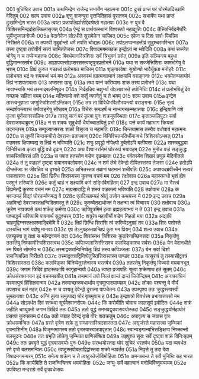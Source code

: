 001	युधिष्ठिर उवाच
001a	कथमिन्द्रेण राजेन्द्र सभार्येण महात्मना
001c	दुःखं प्राप्तं परं घोरमेतदिच्छामि वेदितुम्
002	शल्य उवाच
002a	शृणु राजन्पुरा वृत्तमितिहासं पुरातनम्
002c	सभार्येण यथा प्राप्तं दुःखमिन्द्रेण भारत
003a	त्वष्टा प्रजापतिर्ह्यासीद्देवश्रेष्ठो महातपाः
003c	स पुत्रं वै त्रिशिरसमिन्द्रद्रोहात्किलासृजत्
004a	ऐन्द्रं स प्रार्थयत्स्थानं विश्वरूपो महाद्युतिः
004c	तैस्त्रिभिर्वदनैर्घोरैः सूर्येन्दुज्वलनोपमैः
005a	वेदानेकेन सोऽधीते सुरामेकेन चापिबत्
005c	एकेन च दिशः सर्वाः पिबन्निव निरीक्षते
006a	स तपस्वी मृदुर्दान्तो धर्मे तपसि चोद्यतः
006c	तपोऽतप्यन्महत्तीव्रं सुदुश्चरमरिन्दम
007a	तस्य दृष्ट्वा तपोवीर्यं सत्त्वं चामिततेजसः
007c	विषादमगमच्छक्र इन्द्रोऽयं मा भवेदिति
008a	कथं सज्जेत भोगेषु न च तप्येन्महत्तपः
008c	विवर्धमानस्त्रिशिराः सर्वं त्रिभुवनं ग्रसेत्
009a	इति सञ्चिन्त्य बहुधा बुद्धिमान्भरतर्षभ
009c	आज्ञापयत्सोऽप्सरसस्त्वष्टृपुत्रप्रलोभने
010a	यथा स सज्जेत्त्रिशिराः कामभोगेषु वै भृशम्
010c	क्षिप्रं कुरुत गच्छध्वं प्रलोभयत माचिरम्
011a	शृङ्गारवेषाः सुश्रोण्यो भावैर्युक्ता मनोहरैः
011c	प्रलोभयत भद्रं वः शमयध्वं भयं मम
012a	अस्वस्थं ह्यात्मनात्मानं लक्षयामि वराङ्गनाः
012c	भयमेतन्महाघोरं क्षिप्रं नाशयताबलाः
013	अप्सरस ऊचुः
013a	तथा यत्नं करिष्यामः शक्र तस्य प्रलोभने
013c	यथा नावाप्स्यसि भयं तस्माद्बलनिषूदन
014a	निर्दहन्निव चक्षुर्भ्यां योऽसावास्ते तपोनिधिः
014c	तं प्रलोभयितुं देव गच्छामः सहिता वयम्
014e	यतिष्यामो वशे कर्तुं व्यपनेतुं च ते भयम्
015	शल्य उवाच
015a	इन्द्रेण तास्त्वनुज्ञाता जग्मुस्त्रिशिरसोऽन्तिकम्
015c	तत्र ता विविधैर्भावैर्लोभयन्त्यो वराङ्गनाः
015e	नृत्यं सन्दर्शयन्त्यश्च तथैवाङ्गेषु सौष्ठवम्
016a	विचेरुः सम्प्रहर्षं च नाभ्यगच्छन्महातपाः
016c	इन्द्रियाणि वशे कृत्वा पूर्णसागरसन्निभः
017a	तास्तु यत्नं परं कृत्वा पुनः शक्रमुपस्थिताः
017c	कृताञ्जलिपुटाः सर्वा देवराजमथाब्रुवन्
018a	न स शक्यः सुदुर्धर्षो धैर्याच्चालयितुं प्रभो
018c	यत्ते कार्यं महाभाग क्रियतां तदनन्तरम्
019a	सम्पूज्याप्सरसः शक्रो विसृज्य च महामतिः
019c	चिन्तयामास तस्यैव वधोपायं महात्मनः
020a	स तूष्णीं चिन्तयन्वीरो देवराजः प्रतापवान्
020c	विनिश्चितमतिर्धीमान्वधे त्रिशिरसोऽभवत्
021a	वज्रमस्य क्षिपाम्यद्य स क्षिप्रं न भविष्यति
021c	शत्रुः प्रवृद्धो नोपेक्ष्यो दुर्बलोऽपि बलीयसा
022a	शास्त्रबुद्ध्या विनिश्चित्य कृत्वा बुद्धिं वधे दृढाम्
022c	अथ वैश्वानरनिभं घोररूपं भयावहम्
022e	मुमोच वज्रं सङ्क्रुद्धः शक्रस्त्रिशिरसं प्रति
023a	स पपात हतस्तेन वज्रेण दृढमाहतः
023c	पर्वतस्येव शिखरं प्रणुन्नं मेदिनीतले
024a	तं तु वज्रहतं दृष्ट्वा शयानमचलोपमम्
024c	न शर्म लेभे देवेन्द्रो दीपितस्तस्य तेजसा
024e	हतोऽपि दीप्ततेजाः स जीवन्निव च दृश्यते
025a	अभितस्तत्र तक्षाणं घटमानं शचीपतिः
025c	अपश्यदब्रवीच्चैनं सत्वरं पाकशासनः
025e	क्षिप्रं छिन्धि शिरांस्यस्य कुरुष्व वचनं मम
026	तक्षोवाच
026a	महास्कन्धो भृशं ह्येष परशुर्न तरिष्यति
026c	कर्तुं चाहं न शक्ष्यामि कर्म सद्भिर्विगर्हितम्
027	इन्द्र उवाच
027a	मा भैस्त्वं क्षिप्रमेतद्वै कुरुष्व वचनं मम
027c	मत्प्रसादाद्धि ते शस्त्रं वज्रकल्पं भविष्यति
028	तक्षोवाच
028a	कं भवन्तमहं विद्यां घोरकर्माणमद्य वै
028c	एतदिच्छाम्यहं श्रोतुं तत्त्वेन कथयस्व मे
029	इन्द्र उवाच
029a	अहमिन्द्रो देवराजस्तक्षन्विदितमस्तु ते
029c	कुरुष्वैतद्यथोक्तं मे तक्षन्मा त्वं विचारय
030	तक्षोवाच
030a	क्रूरेण नापत्रपसे कथं शक्रेह कर्मणा
030c	ऋषिपुत्रमिमं हत्वा ब्रह्महत्याभयं न ते
031	इन्द्र उवाच
031a	पश्चाद्धर्मं चरिष्यामि पावनार्थं सुदुश्चरम्
031c	शत्रुरेष महावीर्यो वज्रेण निहतो मया
032a	अद्यापि चाहमुद्विग्नस्तक्षन्नस्माद्बिभेमि वै
032c	क्षिप्रं छिन्धि शिरांसि त्वं करिष्येऽनुग्रहं तव
033a	शिरः पशोस्ते दास्यन्ति भागं यज्ञेषु मानवाः
033c	एष तेऽनुग्रहस्तक्षन्क्षिप्रं कुरु मम प्रियम्
034	शल्य उवाच
034a	एतच्छ्रुत्वा तु तक्षा स महेन्द्रवचनं तदा
034c	शिरांस्यथ त्रिशिरसः कुठारेणाच्छिनत्तदा
035a	निकृत्तेषु ततस्तेषु निष्क्रामंस्त्रिशिरास्त्वथ
035c	कपिञ्जलास्तित्तिराश्च कलविङ्काश्च सर्वशः
036a	येन वेदानधीते स्म पिबते सोममेव च
036c	तस्माद्वक्त्रान्विनिष्पेतुः क्षिप्रं तस्य कपिञ्जलाः
037a	येन सर्वा दिशो राजन्पिबन्निव निरीक्षते
037c	तस्माद्वक्त्राद्विनिष्पेतुस्तित्तिरास्तस्य पाण्डव
038a	यत्सुरापं तु तस्यासीद्वक्त्रं त्रिशिरसस्तदा
038c	कलविङ्का विनिष्पेतुस्तेनास्य भरतर्षभ
039a	ततस्तेषु निकृत्तेषु विज्वरो मघवानभूत्
039c	जगाम त्रिदिवं हृष्टस्तक्षापि स्वगृहान्ययौ
040a	त्वष्टा प्रजापतिः श्रुत्वा शक्रेणाथ हतं सुतम्
040c	क्रोधसंरक्तनयन इदं वचनमब्रवीत्
041a	तप्यमानं तपो नित्यं क्षान्तं दान्तं जितेन्द्रियम्
041c	अनापराधिनं यस्मात्पुत्रं हिंसितवान्मम
042a	तस्माच्छक्रवधार्थाय वृत्रमुत्पादयाम्यहम्
042c	लोकाः पश्यन्तु मे वीर्यं तपसश्च बलं महत्
042e	स च पश्यतु देवेन्द्रो दुरात्मा पापचेतनः
043a	उपस्पृश्य ततः क्रुद्धस्तपस्वी सुमहायशाः
043c	अग्निं हुत्वा समुत्पाद्य घोरं वृत्रमुवाच ह
043e	इन्द्रशत्रो विवर्धस्व प्रभावात्तपसो मम
044a	सोऽवर्धत दिवं स्तब्ध्वा सूर्यवैश्वानरोपमः
044c	किं करोमीति चोवाच कालसूर्य इवोदितः
044e	शक्रं जहीति चाप्युक्तो जगाम त्रिदिवं ततः
045a	ततो युद्धं समभवद्वृत्रवासवयोस्तदा
045c	सङ्क्रुद्धयोर्महाघोरं प्रसक्तं कुरुसत्तम
046a	ततो जग्राह देवेन्द्रं वृत्रो वीरः शतक्रतुम्
046c	अपावृत्य स जग्रास वृत्रः क्रोधसमन्वितः
047a	ग्रस्ते वृत्रेण शक्रे तु सम्भ्रान्तास्त्रिदशास्तदा
047c	असृजंस्ते महासत्त्वा जृम्भिकां वृत्रनाशिनीम्
048a	विजृम्भमाणस्य ततो वृत्रस्यास्यादपावृतात्
048c	स्वान्यङ्गान्यभिसङ्क्षिप्य निष्क्रान्तो बलसूदनः
048e	ततः प्रभृति लोकेषु जृम्भिका प्राणिसंश्रिता
049a	जहृषुश्च सुराः सर्वे दृष्ट्वा शक्रं विनिःसृतम्
049c	ततः प्रववृते युद्धं वृत्रवासवयोः पुनः
049e	संरब्धयोस्तदा घोरं सुचिरं भरतर्षभ
050a	यदा व्यवर्धत रणे वृत्रो बलसमन्वितः
050c	त्वष्टुस्तपोबलाद्विद्वांस्तदा शक्रो न्यवर्तत
051a	निवृत्ते तु तदा देवा विषादमगमन्परम्
051c	समेत्य शक्रेण च ते त्वष्टुस्तेजोविमोहिताः
051e	अमन्त्रयन्त ते सर्वे मुनिभिः सह भारत
052a	किं कार्यमिति ते राजन्विचिन्त्य भयमोहिताः
052c	जग्मुः सर्वे महात्मानं मनोभिर्विष्णुमव्ययम्
052e	उपविष्टा मन्दराग्रे सर्वे वृत्रवधेप्सवः
